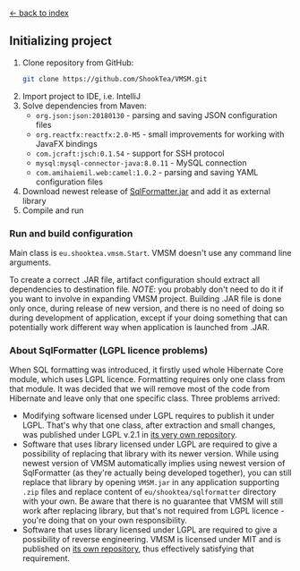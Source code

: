 [← back to index](../index.md)

## Initializing project

1. Clone repository from GitHub:
    ```bash
    git clone https://github.com/ShookTea/VMSM.git
    ```
1. Import project to IDE, i.e. IntelliJ
1. Solve dependencies from Maven:
    * `org.json:json:20180130` - parsing and saving JSON configuration files
    * `org.reactfx:reactfx:2.0-M5` - small improvements for working with JavaFX bindings
    * `com.jcraft:jsch:0.1.54` - support for SSH protocol
    * `mysql:mysql-connector-java:8.0.11` - MySQL connection
    * `com.amihaiemil.web:camel:1.0.2` - parsing and saving YAML configuration files
1. Download newest release of [SqlFormatter.jar](https://github.com/ShookTea/SqlFormatter/releases) and add it as external library
1. Compile and run

### Run and build configuration

Main class is `eu.shooktea.vmsm.Start`. VMSM doesn't use any command line arguments.

To create a correct .JAR file, artifact configuration should extract all dependencies to destination file. *NOTE*: you
probably don't need to do it if you want to involve in expanding VMSM project. Building .JAR file is done only once,
during release of new version, and there is no need of doing so during development of application, except if your
doing something that can potentially work different way when application is launched from .JAR.

### About SqlFormatter (LGPL licence problems)

When SQL formatting was introduced, it firstly used whole Hibernate Core module, which uses LGPL licence. Formatting
requires only one class from that module. It was decided that we will remove most of the code from Hibernate and
leave only that one specific class. Three problems arrived:
* Modifying software licensed under LGPL requires to publish it under LGPL. That's why that one class, after extraction
    and small changes, was published under LGPL v.2.1 in [its very own repository](https://github.com/ShookTea/SqlFormatter).
* Software that uses library licensed under LGPL are required to give a possibility of replacing that library with its
    newer version. While using newest version of VMSM automatically implies using newest version of SqlFormatter (as
    they're actually being developed together), you can still replace that library by opening `VMSM.jar` in any application
    supporting `.zip` files and replace content of `eu/shooktea/sqlformatter` directory with your own. Be aware that there
    is no guarantee that VMSM will still work after replacing library, but that's not required from LGPL licence - you're
    doing that on your own responsibility.
* Software that uses library licensed under LGPL are required to give a possibility of reverse engineering. VMSM is
    licensed under MIT and is published on [its own repository](https://github.com/ShookTea/VMSM), thus effectively
    satisfying that requirement. 
